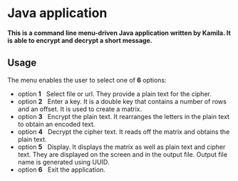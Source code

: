 # Java application

**This is a command line menu-driven Java application written by Kamila. It is able to encrypt and decrypt a short message.**

## Usage

The menu enables the user to select one of **6** options:

- option **1** &nbsp; Select file or url. They provide a plain text for the cipher.
- option **2** &nbsp; Enter a key. It is a double key that contains a number of rows and an offset. It is used to create a matrix.
- option **3** &nbsp; Encrypt the plain text. It rearranges the letters in the plain text to obtain an encoded text.
- option **4** &nbsp; Decrypt the cipher text. It reads off the matrix and obtains the plain text.
- option **5** &nbsp; Display. It displays the matrix as well as plain text and cipher text. They are displayed on the screen and in the output file. Output file name is generated using UUID.
- option **6** &nbsp; Exit the application.			

